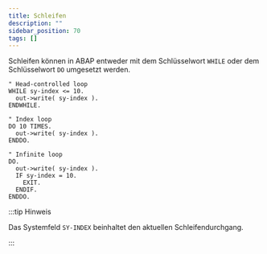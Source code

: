 ```yaml
---
title: Schleifen
description: ""
sidebar_position: 70
tags: []
---
```


Schleifen können in ABAP entweder mit dem Schlüsselwort `WHILE` oder dem Schlüsselwort `DO` umgesetzt werden.

```abap showLineNumbers
" Head-controlled loop
WHILE sy-index <= 10.
  out->write( sy-index ).
ENDWHILE.

" Index loop
DO 10 TIMES.
  out->write( sy-index ).
ENDDO.

" Infinite loop
DO.
  out->write( sy-index ).
  IF sy-index = 10.
    EXIT.
  ENDIF.
ENDDO.
```

:::tip Hinweis

Das Systemfeld `SY-INDEX` beinhaltet den aktuellen Schleifendurchgang.

:::

